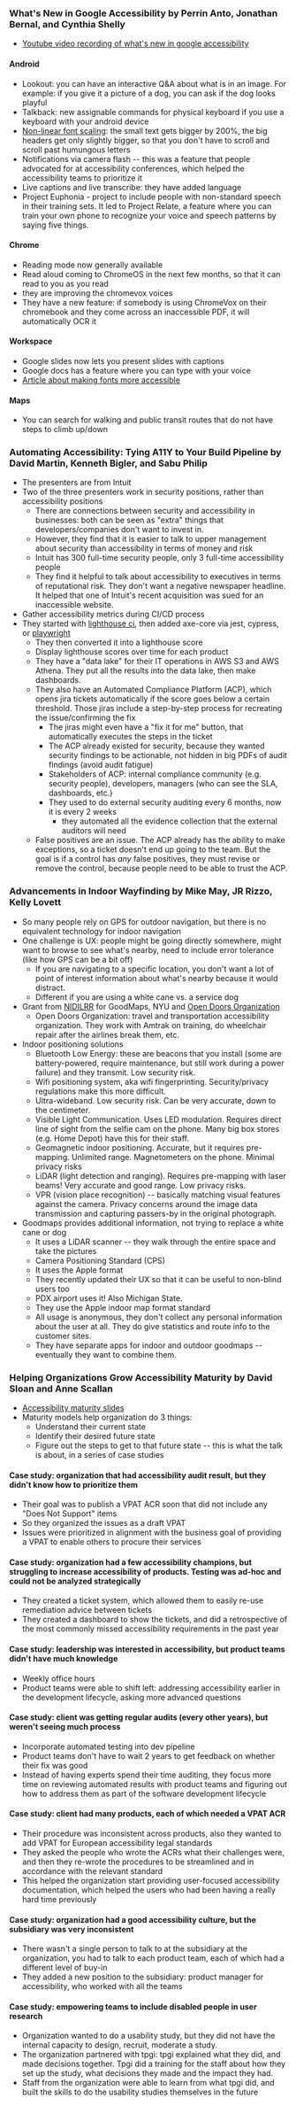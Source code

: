 ### What's New in Google Accessibility by Perrin Anto, Jonathan Bernal, and Cynthia Shelly

* [Youtube video recording of what's new in google accessibility](https://www.youtube.com/watch?v=p34rx5tk8Tg)

#### Android

* Lookout: you can have an interactive Q&A about what is in an image.  For example: if you give it a picture of a dog, you can ask if the dog looks playful
* Talkback: new assignable commands for physical keyboard if you use a keyboard with your android device
* [Non-linear font scaling](https://developer.android.com/about/versions/14/features#non-linear-font-scaling): the small text gets bigger by 200%, the big headers get only slightly bigger, so that you don't have to scroll and scroll past humungous letters
* Notifications via camera flash -- this was a feature that people advocated for at accessibility conferences, which helped the accessibility teams to prioritize it
* Live captions and live transcribe: they have added language
* Project Euphonia - project to include people with non-standard speech in their training sets.  It led to Project Relate, a feature where you can train your own phone to recognize your voice and speech patterns by saying five things.

#### Chrome

* Reading mode now generally available
* Read aloud coming to ChromeOS in the next few months, so that it can read to you as you read
* they are improving the chromevox voices
* They have a new feature: if somebody is using ChromeVox on their chromebook and they come across an inaccessible PDF, it will automatically OCR it

#### Workspace

* Google slides now lets you present slides with captions
* Google docs has a feature where you can type with your voice
* [Article about making fonts more accessible](https://material.io/blog/how-to-make-text-more-accessible)

#### Maps

* You can search for walking and public transit routes that do not have steps to climb up/down

### Automating Accessibility: Tying A11Y to Your Build Pipeline by David Martin, Kenneth Bigler, and Sabu Philip

* The presenters are from Intuit
* Two of the three presenters work in security positions, rather than accessibility positions
  * There are connections between security and accessibility in businesses: both can be seen as "extra" things that developers/companies don't want to invest in.
  * However, they find that it is easier to talk to upper management about security than accessibility in terms of money and risk
  * Intuit has 300 full-time security people, only 3 full-time accessibility people
  * They find it helpful to talk about accessibility to executives in terms of reputational risk.  They don't want a negative newspaper headline.  It helped that one of Intuit's recent acquisition was sued for an inaccessible website.
* Gather accessibility metrics during CI/CD process
* They started with [lighthouse ci](https://github.com/GoogleChrome/lighthouse-ci), then added axe-core via jest, cypress, or [playwright](https://www.npmjs.com/package/@axe-core/playwright)
  * They then converted it into a lighthouse score
  * Display lighthouse scores over time for each product
  * They have a "data lake" for their IT operations in AWS S3 and AWS Athena.  They put all the results into the data lake, then make dashboards.
  * They also have an Automated Compliance Platform (ACP), which opens jira tickets automatically if the score goes below a certain threshold.  Those jiras include a step-by-step process for recreating the issue/confirming the fix
    * The jiras might even have a "fix it for me" button, that automatically executes the steps in the ticket
    * The ACP already existed for security, because they wanted security findings to be actionable, not hidden in big PDFs of audit findings (avoid audit fatigue)
    * Stakeholders of ACP: internal compliance community (e.g. security people), developers, managers (who can see the SLA, dashboards, etc.)
    * They used to do external security auditing every 6 months, now it is every 2 weeks
      * they automated all the evidence collection that the external auditors will need
  * False positives are an issue.  The ACP already has the ability to make exceptions, so a ticket doesn't end up going to the team.  But the goal is if a control has _any_ false positives, they must revise or remove the control, because people need to be able to trust the ACP.
 
### Advancements in Indoor Wayfinding by Mike May, JR Rizzo, Kelly Lovett

* So many people rely on GPS for outdoor navigation, but there is no equivalent technology for indoor navigation
* One challenge is UX: people might be going directly somewhere, might want to browse to see what's nearby, need to include error tolerance (like how GPS can be a bit off)
  * If you are navigating to a specific location, you don't want a lot of point of interest information about what's nearby because it would distract.
  * Different if you are using a white cane vs. a service dog
* Grant from [NIDILRR](https://acl.gov/about-acl/about-national-institute-disability-independent-living-and-rehabilitation-research) for GoodMaps, NYU and [Open Doors Organization](https://opendoorsnfp.org/)
  * Open Doors Organization: travel and transportation accessibility organization.  They work with Amtrak on training, do wheelchair repair after the airlines break them, etc.
* Indoor positioning solutions
  * Bluetooth Low Energy: these are beacons that you install (some are battery-powered, require maintenance, but still work during a power failure) and they transmit. Low security risk.
  * Wifi positioning system, aka wifi fingerprinting.  Security/privacy regulations make this more difficult.
  * Ultra-wideband.  Low security risk.  Can be very accurate, down to the centimeter.
  * Visible Light Communication.  Uses LED modulation.  Requires direct line of sight from the selfie cam on the phone.  Many big box stores (e.g. Home Depot) have this for their staff.
  * Geomagnetic indoor positioning.  Accurate, but it requires pre-mapping.  Unlimited range.  Magnetometers on the phone. Minimal privacy risks
  * LiDAR (light detection and ranging).  Requires pre-mapping with laser beams!  Very accurate and good range.  Low privacy risks.
  * VPR (vision place recognition) -- basically matching visual features against the camera.  Privacy concerns around the image data transmission and capturing passers-by in the original photograph.
* Goodmaps provides additional information, not trying to replace a white cane or dog
  * It uses a LiDAR scanner -- they walk through the entire space and take the pictures
  * Camera Positioning Standard (CPS)
  * It uses the Apple format
  * They recently updated their UX so that it can be useful to non-blind users too
  * PDX airport uses it!  Also Michigan State.
  * They use the Apple indoor map format standard
  * All usage is anonymous, they don't collect any personal information about the user at all.  They do give statistics and route info to the customer sites.
  * They have separate apps for indoor and outdoor goodmaps -- eventually they want to combine them.
 
### Helping Organizations Grow Accessibility Maturity by David Sloan and Anne Scallan

* [Accessibility maturity slides](https://bit.ly/helpingmaturitycsun24)
* Maturity models help organization do 3 things:
  * Understand their current state
  * Identify their desired future state
  * Figure out the steps to get to that future state -- this is what the talk is about, in a series of case studies

#### Case study: organization that had accessibility audit result, but they didn't know how to prioritize them
  * Their goal was to publish a VPAT ACR soon that did not include any "Does Not Support" items
  * So they organized the issues as a draft VPAT
  * Issues were prioritized in alignment with the business goal of providing a VPAT to enable others to procure their services

#### Case study: organization had a few accessibility champions, but struggling to increase accessibility of products.  Testing was ad-hoc and could not be analyzed strategically
  * They created a ticket system, which allowed them to easily re-use remediation advice between tickets
  * They created a dashboard to show the tickets, and did a retrospective of the most commonly missed accessibility requirements in the past year

#### Case study: leadership was interested in accessibility, but product teams didn't have much knowledge
  * Weekly office hours
  * Product teams were able to shift left: addressing accessibility earlier in the development lifecycle, asking more advanced questions

#### Case study: client was getting regular audits (every other years), but weren't seeing much process
  * Incorporate automated testing into dev pipeline
  * Product teams don't have to wait 2 years to get feedback on whether their fix was good
  * Instead of having experts spend their time auditing, they focus more time on reviewing automated results with product teams and figuring out how to address them as part of the software development lifecycle

#### Case study: client had many products, each of which needed a VPAT ACR
  * Their procedure was inconsistent across products, also they wanted to add VPAT for European accessibility legal standards
  * They asked the people who wrote the ACRs what their challenges were, and then they re-wrote the procedures to be streamlined and in accordance with the relevant standard
  * This helped the organization start providing user-focused accessibility documentation, which helped the users who had been having a really hard time previously

#### Case study: organization had a good accessibility culture, but the subsidiary was very inconsistent
  * There wasn't a single person to talk to at the subsidiary at the organization, you had to talk to each product team, each of which had a different level of buy-in
  * They added a new position to the subsidiary: product manager for accessibility, who worked with all the teams

#### Case study: empowering teams to include disabled people in user research

* Organization wanted to do a usability study, but they did not have the internal capacity to design, recruit, moderate a study.
* The organization partnered with tpgi: tpgi explained what they did, and made decisions together.  Tpgi did a training for the staff about how they set up the study, what decisions they made and the impact they had.
* Staff from the organization were able to learn from what tpgi did, and built the skills to do the usability studies themselves in the future
